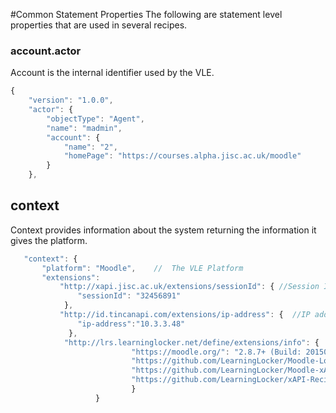 #Common Statement Properties
The following are statement level properties that are used in several recipes.

### account.actor
Account is the internal identifier used by the VLE.

``` Javascript
{
    "version": "1.0.0",
    "actor": {
        "objectType": "Agent",
        "name": "madmin",
        "account": {
            "name": "2",
            "homePage": "https://courses.alpha.jisc.ac.uk/moodle"
        }
    },
```


## context
Context provides information about the system returning the information it gives the platform.

 ```Javascript
	"context": { 
        "platform": "Moodle",    //  The VLE Platform
        "extensions": 
 			"http://xapi.jisc.ac.uk/extensions/sessionId": { //Session Identifier
                "sessionId": "32456891"  
             },
            "http://id.tincanapi.com/extensions/ip-address": {  //IP address
                "ip-address":"10.3.3.48"
              },
			 "http://lrs.learninglocker.net/define/extensions/info": {   //  Information on the extension or plugin emitting the event
                            "https://moodle.org/": "2.8.7+ (Build: 20150730)",
                            "https://github.com/LearningLocker/Moodle-Log-Expander": "0.4.2\n",
                            "https://github.com/LearningLocker/Moodle-xAPI-Translator": "0.4.1\n",
                            "https://github.com/LearningLocker/xAPI-Recipe-Emitter": "0.4.3\n"
           	 				}
					}
			
 ```  


